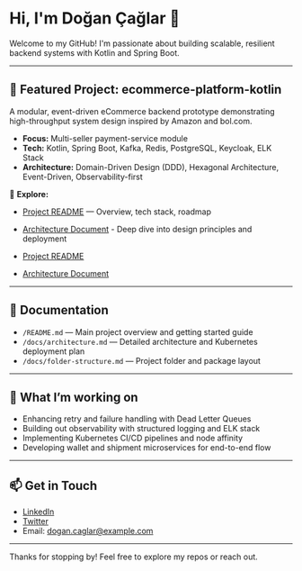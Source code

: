 # Hi, I'm Doğan Çağlar 👋

Welcome to my GitHub! I'm passionate about building scalable, resilient backend systems with Kotlin and Spring Boot.

---

## 🚀 Featured Project: ecommerce-platform-kotlin

A modular, event-driven eCommerce backend prototype demonstrating high-throughput system design inspired by Amazon and bol.com.

- **Focus:** Multi-seller payment-service module  
- **Tech:** Kotlin, Spring Boot, Kafka, Redis, PostgreSQL, Keycloak, ELK Stack  
- **Architecture:** Domain-Driven Design (DDD), Hexagonal Architecture, Event-Driven, Observability-first  

🔎 **Explore:**  
- [Project README](https://github.com/yourusername/ecommerce-platform-kotlin/blob/main/README.md) — Overview, tech stack, roadmap  
- [Architecture Document](https://github.com/yourusername/ecommerce-platform-kotlin/blob/main/docs/architecture.md) - Deep dive into design principles and deployment

- [Project README](https://github.com/yourusername/ecommerce-platform-kotlin/blob/main/README.md)
- [Architecture Document](https://github.com/yourusername/ecommerce-platform-kotlin/blob/main/docs/architecture.md)

---

## 📂 Documentation

- `/README.md` — Main project overview and getting started guide  
- `/docs/architecture.md` — Detailed architecture and Kubernetes deployment plan  
- `/docs/folder-structure.md` — Project folder and package layout  

---

## 🔧 What I’m working on

- Enhancing retry and failure handling with Dead Letter Queues  
- Building out observability with structured logging and ELK stack  
- Implementing Kubernetes CI/CD pipelines and node affinity  
- Developing wallet and shipment microservices for end-to-end flow  

---

## 📫 Get in Touch

- [LinkedIn](https://linkedin.com/in/dogancaglar)  
- [Twitter](https://twitter.com/dogancaglar)  
- Email: dogan.caglar@example.com  

---

Thanks for stopping by! Feel free to explore my repos or reach out.

